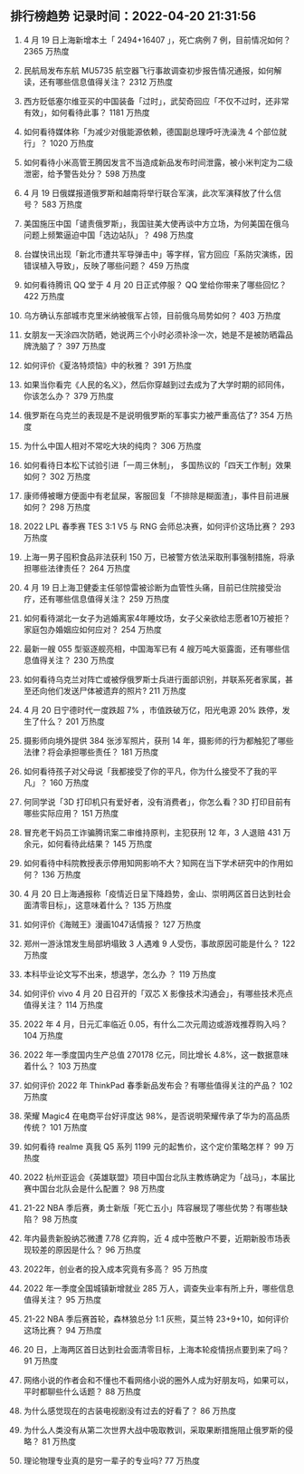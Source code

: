 
## 排行榜趋势 记录时间：2022-04-20 21:31:56
  
  1. 4 月 19 日上海新增本土「 2494+16407 」，死亡病例 7 例，目前情况如何？ 2365 万热度
    
  2. 民航局发布东航 MU5735 航空器飞行事故调查初步报告情况通报，如何解读，还有哪些信息值得关注？ 2312 万热度
    
  3. 西方贬低塞尔维亚买的中国装备「过时」，武契奇回应「不仅不过时，还非常有效」，如何看待此事？ 1181 万热度
    
  4. 如何看待媒体称「为减少对俄能源依赖，德国副总理呼吁洗澡洗 4 个部位就行」？ 1020 万热度
    
  5. 如何看待小米高管王腾因发言不当造成新品发布时间泄露，被小米判定为二级泄密，给予警告处分？ 598 万热度
    
  6. 4 月 19 日俄媒报道俄罗斯和越南将举行联合军演，此次军演释放了什么信号？ 583 万热度
    
  7. 美国施压中国「谴责俄罗斯」，我国驻美大使再谈中方立场，为何美国在俄乌问题上频繁逼迫中国「选边站队」？ 498 万热度
    
  8. 台媒快讯出现「新北市遭共军导弹击中」等字样，官方回应「系防灾演练，因错误植入导致」，反映了哪些问题？ 459 万热度
    
  9. 如何看待腾讯 QQ 堂于 4 月 20 日正式停服？ QQ 堂给你带来了哪些回忆？ 422 万热度
    
  10. 乌方确认东部城市克里米纳被俄军占领，目前俄乌局势如何？ 403 万热度
    
  11. 女朋友一天涂四次防晒，她说两三个小时必须补涂一次，她是不是被防晒霜品牌洗脑了？ 397 万热度
    
  12. 如何评价《夏洛特烦恼》中的秋雅？ 391 万热度
    
  13. 如果当你看完《人民的名义》，然后你穿越到过去成为了大学时期的祁同伟，你该怎么办？ 379 万热度
    
  14. 俄罗斯在乌克兰的表现是不是说明俄罗斯的军事实力被严重高估了? 354 万热度
    
  15. 为什么中国人相对不常吃大块的纯肉？ 306 万热度
    
  16. 如何看待日本松下试验引进「一周三休制」， 多国热议的「四天工作制」效果如何？ 302 万热度
    
  17. 康师傅被曝方便面中有老鼠屎，客服回复「不排除是糊面渣」，事件目前进展如何？ 298 万热度
    
  18. 2022 LPL 春季赛 TES 3:1 V5 与 RNG 会师总决赛，如何评价这场比赛？ 293 万热度
    
  19. 上海一男子囤积食品非法获利 150 万，已被警方依法采取刑事强制措施，将承担哪些法律责任？ 264 万热度
    
  20. 4 月 19 日上海卫健委主任邬惊雷被诊断为血管性头痛，目前已住院接受治疗，还有哪些信息值得关注？ 259 万热度
    
  21. 如何看待湖北一女子为逃婚离家4年睡坟场，女子父亲欲给志愿者10万被拒？家庭包办婚姻应如何应对？ 254 万热度
    
  22. 最新一艘 055 型驱逐舰亮相，中国海军已有 4 艘万吨大驱露面，还有哪些信息值得关注？ 230 万热度
    
  23. 如何看待乌克兰对阵亡或被俘俄罗斯士兵进行面部识别，并联系死者家属，甚至还向他们发送尸体被遗弃的照片? 211 万热度
    
  24. 4 月 20 日宁德时代一度跌超 7% ，市值跌破万亿，阳光电源 20% 跌停，发生了什么？ 201 万热度
    
  25. 摄影师向境外提供 384 张涉军照片，获刑 14 年，摄影师的行为都触犯了哪些法律？将会承担哪些责任？ 181 万热度
    
  26. 如何看待孩子对父母说「我都接受了你的平凡，你为什么接受不了我的平凡」？ 160 万热度
    
  27. 何同学说「3D 打印机只有爱好者，没有消费者」，你怎么看？3D 打印目前有哪些实际应用？ 151 万热度
    
  28. 冒充老干妈员工诈骗腾讯案二审维持原判，主犯获刑 12 年，3 人退赔 431 万余元，如何看待此结果？ 145 万热度
    
  29. 如何看待中科院教授表示停用知网影响不大？知网在当下学术研究中的作用如何？ 136 万热度
    
  30. 4 月 20 日上海通报称「疫情近日呈下降趋势，金山、崇明两区首日达到社会面清零目标」，这意味着什么？ 135 万热度
    
  31. 如何评价《海贼王》漫画1047话情报？ 127 万热度
    
  32. 郑州一游泳馆发生局部坍塌致 3 人遇难 9 人受伤，事故原因可能是什么？ 122 万热度
    
  33. 本科毕业论文写不出来，想退学，怎么办   ？ 119 万热度
    
  34. 如何评价 vivo 4 月 20 日召开的「双芯 X 影像技术沟通会」，有哪些技术亮点值得关注？ 114 万热度
    
  35. 2022 年 4 月，日元汇率临近 0.05，有什么二次元周边或游戏推荐购入吗？ 104 万热度
    
  36. 2022 年一季度国内生产总值 270178 亿元，同比增长 4.8%，这一数据意味着什么？ 103 万热度
    
  37. 如何评价 2022 年 ThinkPad 春季新品发布会？有哪些值得关注的产品？ 102 万热度
    
  38. 荣耀 Magic4 在电商平台好评度达 98%，是否说明荣耀传承了华为的高品质传统？ 101 万热度
    
  39. 如何看待 realme 真我  Q5  系列  1199  元的起售价，这个定价策略怎样？ 99 万热度
    
  40. 2022 杭州亚运会《英雄联盟》项目中国台北队主教练确定为「战马」，本届比赛中国台北队会是什么配置？ 98 万热度
    
  41. 21-22 NBA 季后赛，勇士新版「死亡五小」阵容展现了哪些优势？有哪些缺陷？ 98 万热度
    
  42. 年内最贵新股纳芯微遭 7.78 亿弃购，近 4 成中签散户不要，近期新股市场表现较差的原因是什么？ 96 万热度
    
  43. 2022年，创业者的投入成本究竟有多高？ 95 万热度
    
  44. 2022 年一季度全国城镇新增就业 285 万人，调查失业率有所上升，哪些信息值得关注？ 95 万热度
    
  45. 21-22 NBA 季后赛首轮，森林狼总分 1:1 灰熊，莫兰特 23+9+10，如何评价这场比赛？ 94 万热度
    
  46. 20 日，上海两区首日达到社会面清零目标，上海本轮疫情拐点要到来了吗？ 91 万热度
    
  47. 网络小说的作者会和不懂也不看网络小说的圈外人成为好朋友吗，如果可以，平时都聊些什么话题？ 88 万热度
    
  48. 为什么感觉现在的古装电视剧没有过去的好看了？ 86 万热度
    
  49. 为什么人类没有从第二次世界大战中吸取教训，采取果断措施阻止俄罗斯的侵略？ 81 万热度
    
  50. 理论物理专业真的是穷一辈子的专业吗? 77 万热度
    